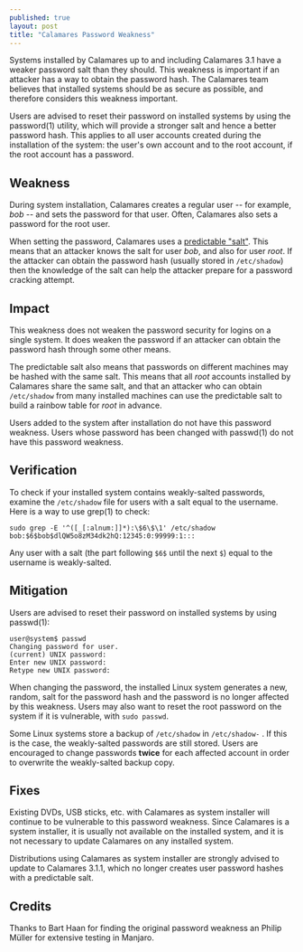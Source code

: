 ```yaml
---
published: true
layout: post
title: "Calamares Password Weakness"
---
```

Systems installed by Calamares up to and including Calamares 3.1 have a weaker password salt than they should. This weakness is important if an attacker has a way to obtain the password hash. The Calamares team believes that installed systems should be as secure as possible, and therefore considers this weakness important.

Users are advised to reset their password on installed systems by using the password(1) utility, which will provide a stronger salt and hence a better password hash. This applies to all user accounts created during the installation of the system: the user's own account and to the root account, if the root account has a password.

<!--more-->


## Weakness

During system installation, Calamares creates a regular user -- for example, *bob* -- and sets the password for that user. Often, Calamares also sets a password for the root user.

When setting the password, Calamares uses a [predictable "salt"](https://cwe.mitre.org/data/definitions/760.html). This means that an attacker knows the salt for user *bob*, and also for user *root*. If the attacker can obtain the password hash (usually stored in `/etc/shadow`) then the knowledge of the salt can help the attacker prepare for a password cracking attempt.

## Impact

This weakness does not weaken the password security for logins on a single system. It does weaken the password if an attacker can obtain the password hash through some other means.

The predictable salt also means that passwords on different machines may be hashed with the same salt. This means that all *root* accounts installed by Calamares share the same salt, and that an attacker who can obtain `/etc/shadow` from many installed machines can use the predictable salt to build a rainbow table for *root* in advance.

Users added to the system after installation do not have this password weakness.
Users whose password has been changed with passwd(1) do not have this password weakness.

## Verification

To check if your installed system contains weakly-salted passwords, examine the `/etc/shadow` file for users with a salt equal to the username. Here is a way to use grep(1) to check:

    sudo grep -E '^([_[:alnum:]]*):\$6\$\1' /etc/shadow
    bob:$6$bob$dlQW5o8zM34dk2hQ:12345:0:99999:1:::

Any user with a salt (the part following `$6$` until the next `$`) equal to the username is weakly-salted.

## Mitigation

Users are advised to reset their password on installed systems by using passwd(1):

    user@system$ passwd
    Changing password for user.
    (current) UNIX password: 
    Enter new UNIX password: 
    Retype new UNIX password: 

When changing the password, the installed Linux system generates a new, random, salt for the password hash and the password is no longer affected by this weakness. Users may also want to reset the root password on the system if it is vulnerable, with `sudo passwd`.

Some Linux systems store a backup of `/etc/shadow` in `/etc/shadow-` . If this is the case, the weakly-salted passwords are still stored. Users are encouraged to change passwords **twice** for each affected account in order to overwrite the weakly-salted backup copy.

## Fixes

Existing DVDs, USB sticks, etc. with Calamares as system installer will
continue to be vulnerable to this password weakness.
Since Calamares is a system installer, it is usually not
available on the installed system, and it is not necessary
to update Calamares on any installed system.

Distributions using Calamares as system installer are strongly
advised to update to Calamares 3.1.1, which no longer creates
user password hashes with a predictable salt.

## Credits

Thanks to Bart Haan for finding the original password weakness
an Philip M&uuml;ller for extensive testing in Manjaro.


